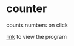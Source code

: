 # counter
counts numbers on click

<a href="https://teja0o8.github.io/counter/src/" target="_blank" >link</a> to view the program

